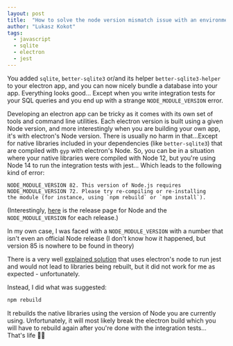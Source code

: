 ```yaml
---
layout: post
title:  "How to solve the node version mismatch issue with an environment composed of electron, sqlite and jest"
author: "Lukasz Kokot"
tags: 
  - javascript
  - sqlite
  - electron
  - jest
---
```

You added `sqlite`, `better-sqlite3` or/and its helper `better-sqlite3-helper`
to your electron app, and you can now nicely bundle a database into your app.
Everything looks good... Except when you write integration tests for your SQL
queries and you end up with a strange `NODE_MODULE_VERSION` error.

<!--more-->
Developing an electron app can be tricky as it comes with its own set of tools
and command line utilities. Each electron version is built using a given Node
version, and more interestingly when you are building your own app, it's with
electron's Node version.
There is usually no harm in that...Except for native libraries included in
your dependencies (like `better-sqlite3`) that are compiled with `gyp` with
electron's Node. So, you can be in a situation where your native libraries were
compiled with Node 12, but you're using Node 14 to run the integration tests
with jest... Which leads to the following kind of error:

```text
NODE_MODULE_VERSION 82. This version of Node.js requires
NODE_MODULE_VERSION 72. Please try re-compiling or re-installing
the module (for instance, using `npm rebuild` or `npm install`).
```

(Interestingly, [here](https://nodejs.org/en/download/releases/) is the release
page for Node and the `NODE_MODULE_VERSION` for each release.)

In my own case, I was faced with a `NODE_MODULE_VERSION` with a number that
isn't even an official Node release (I don't know how it happened, but version
85 is nowhere to be found in theory)

There is a very well [explained solution](
https://github.com/JoshuaWise/better-sqlite3/issues/545#issuecomment-824887942)
that uses electron's node to run jest and would not lead to libraries being
rebuilt, but it did not work for me as expected - unfortunately.

Instead, I did what was suggested:

```sh
npm rebuild
```

It rebuilds the native libraries using the version of Node you are currently
using.
Unfortunately, it will most likely break the electron build which you will have
to rebuild again after you're done with the integration tests...
That's life 🤷‍♂️
